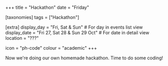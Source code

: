 +++
title = "Hackathon"
date = "Friday"

[taxonomies]
tags = ["Hackathon"]

[extra]
display_day = "Fri, Sat & Sun"     # For day in events list view
display_date = "Fri 27, Sat 28 & Sun 29 Oct"  # For date in detail view
location = "???"

icon = "ph-code"
colour = "academic"
+++

Now we're doing our own homemade hackathon. Time to do some coding!